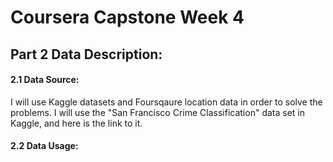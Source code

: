 # Coursera Capstone Week 4

## Part 2 Data Description:

#### 2.1 Data Source:
I will use Kaggle datasets and Foursqaure location data in order to solve the problems. I will use the "San Francisco Crime Classification" data set in Kaggle, and here is the link to it. 

#### 2.2 Data Usage:
